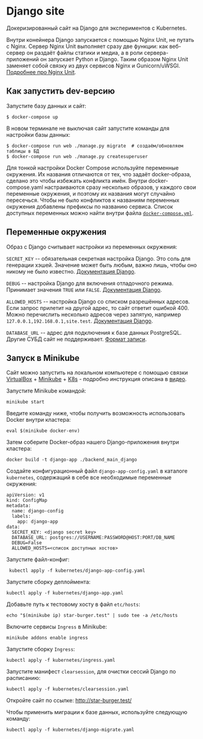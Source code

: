 # Django site

Докеризированный сайт на Django для экспериментов с Kubernetes.

Внутри конейнера Django запускается с помощью Nginx Unit, не путать с Nginx. Сервер Nginx Unit выполняет сразу две функции: как веб-сервер он раздаёт файлы статики и медиа, а в роли сервера-приложений он запускает Python и Django. Таким образом Nginx Unit заменяет собой связку из двух сервисов Nginx и Gunicorn/uWSGI. [Подробнее про Nginx Unit](https://unit.nginx.org/).

## Как запустить dev-версию

Запустите базу данных и сайт:

```shell-session
$ docker-compose up
```

В новом терминале не выключая сайт запустите команды для настройки базы данных:

```shell-session
$ docker-compose run web ./manage.py migrate  # создаём/обновляем таблицы в БД
$ docker-compose run web ./manage.py createsuperuser
```

Для тонкой настройки Docker Compose используйте переменные окружения. Их названия отличаются от тех, что задаёт docker-образа, сделано это чтобы избежать конфликта имён. Внутри docker-compose.yaml настраиваются сразу несколько образов, у каждого свои переменные окружения, и поэтому их названия могут случайно пересечься. Чтобы не было конфликтов к названиям переменных окружения добавлены префиксы по названию сервиса. Список доступных переменных можно найти внутри файла [`docker-compose.yml`](./docker-compose.yml).

## Переменные окружения

Образ с Django считывает настройки из переменных окружения:

`SECRET_KEY` -- обязательная секретная настройка Django. Это соль для генерации хэшей. Значение может быть любым, важно лишь, чтобы оно никому не было известно. [Документация Django](https://docs.djangoproject.com/en/3.2/ref/settings/#secret-key).

`DEBUG` -- настройка Django для включения отладочного режима. Принимает значения `TRUE` или `FALSE`. [Документация Django](https://docs.djangoproject.com/en/3.2/ref/settings/#std:setting-DEBUG).

`ALLOWED_HOSTS` -- настройка Django со списком разрешённых адресов. Если запрос прилетит на другой адрес, то сайт ответит ошибкой 400. Можно перечислить несколько адресов через запятую, например `127.0.0.1,192.168.0.1,site.test`. [Документация Django](https://docs.djangoproject.com/en/3.2/ref/settings/#allowed-hosts).

`DATABASE_URL` -- адрес для подключения к базе данных PostgreSQL. Другие СУБД сайт не поддерживает. [Формат записи](https://github.com/jacobian/dj-database-url#url-schema).

## Запуск в Minikube

Сайт можно запустить на локальном компьютере с помощью связки [VirtualBox](https://www.virtualbox.org/) + [Minikube](https://minikube.sigs.k8s.io/docs/) + [K8s](https://kubernetes.io/ru/docs/tasks/tools/install-kubectl/) - подробно инструкция описана в [видео](https://www.youtube.com/watch?v=WAIrMmCQ3hE&list=PLg5SS_4L6LYvN1RqaVesof8KAf-02fJSi&index=3).

Запустите Minikube командой:
```
minikube start
```
Введите команду ниже, чтобы получить возможность использовать Docker внутри кластера:
```
eval $(minikube docker-env)
```
Затем соберите Docker-образ нашего Django-приложения внутри кластера:
```
docker build -t django-app ./backend_main_django
```

Создайте конфигурационный файл `django-app-config.yaml` в каталоге `kubernetes`, содержащий в себе все необходимые переменные окружения:
```
apiVersion: v1
kind: ConfigMap
metadata:
  name: django-config
  labels:
    app: django-app
data:
  SECRET_KEY: <django secret key>
  DATABASE_URL: postgres://USERNAME:PASSWORD@HOST:PORT/DB_NAME
  DEBUG=False
  ALLOWED_HOSTS=<список доступных хостов>
```
Запустите файл-конфиг:
```
 kubectl apply -f kubernetes/django-app-config.yaml
```
Запустите сборку деплоймента:
```
kubectl apply -f kubernetes/django-app.yaml
```
Добавьте путь к тестовому хосту в файл `etc/hosts`:
```
echo "$(minikube ip) star-burger.test" | sudo tee -a /etc/hosts
```
Включите сервисы `Ingress` в Minikube:
```
minikube addons enable ingress     
```
Запустите сборку `Ingress`:
```
kubectl apply -f kubernetes/ingress.yaml
```

Запустите манифест `clearsession`, для очистки сессий Django по расписанию:
```
kubectl apply -f kubernetes/clearsession.yaml
```

Откройте сайт по ссылке: http://star-burger.test/


Чтобы применить миграции к базе данных, используйте следующую команду:
```
kubectl apply -f kubernetes/django-migrate.yaml
```
